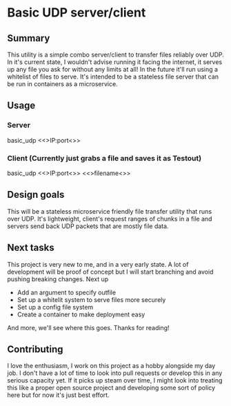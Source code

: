 # Basic UDP server/client

## Summary
This utility is a simple combo server/client to transfer files reliably over UDP.  In it's current state, I wouldn't advise running it facing the internet, it serves up any file you ask for without any limits at all!  In the future it'll run using a whitelist of files to serve.  It's intended to be a stateless file server that can be run in containers as a microservice.



## Usage
### Server
basic_udp <&lt;>IP:port<&gt;>

### Client (Currently just grabs a file and saves it as Testout)
basic_udp <&lt;>IP:port<&gt;> <&lt;>filename<&gt;>


## Design goals
This will be a stateless microservice friendly file transfer utility that runs over UDP.  It's lightweight, client's request ranges of chunks in a file and servers send back UDP packets that are mostly file data.


## Next tasks
This project is very new to me, and in a very early state.  A lot of development will be proof of concept but I will start branching and avoid pushing breaking changes.  Next up
- Add an argument to specify outfile
- Set up a whitelit system to serve files more securely
- Set up a config file system
- Create a container to make deployment easy

And more, we'll see where this goes.  Thanks for reading!

## Contributing
I love the enthusiasm, I work on this project as a hobby alongside my day job.  I don't have a lot of time to look into pull requests or develop this in any serious capacity yet.  If it picks up steam over time, I might look into treating this like a proper open source project and developing some sort of policy here but for now it's just best effort.